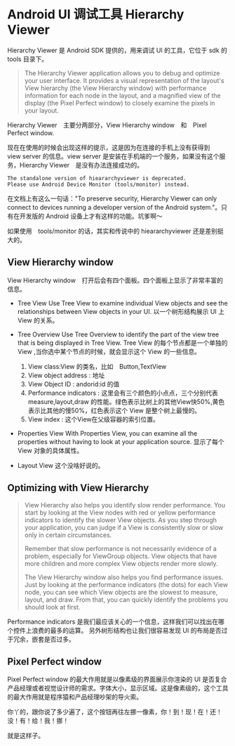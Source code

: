# Android UI 调试工具 Hierarchy Viewer

Hierarchy Viewer 是 Android SDK 提供的，用来调试 UI 的工具，它位于 sdk 的 tools 目录下。


<!--more-->


> The Hierarchy Viewer application allows you to debug and optimize your user interface. It provides a visual representation of the layout's View hierarchy (the View Hierarchy window) with performance information for each node in the layout, and a magnified view of the display (the Pixel Perfect window) to closely examine the pixels in your layout.

Hierarchy Viewer　主要分两部分，View Hierarchy window　和　Pixel Perfect window.

现在在使用的时候会出现这样的提示，这是因为在连接的手机上没有获得到　view server 的信息。view server 是安装在手机端的一个服务，如果没有这个服务，Hierarchy Viewer　是没有办法连接成功的。

    The standalone version of hieararchyviewer is deprecated.
    Please use Android Device Monitor (tools/monitor) instead.

在文档上有这么一句话："To preserve security, Hierarchy Viewer can only connect to devices running a developer version of the Android system."。只有在开发版的 Android 设备上才有这样的功能。坑爹啊～

如果使用　tools/monitor 的话，其实和传说中的 hieararchyviewer 还是差别挺大的。


## View Hierarchy window
View Hierarchy window　打开后会有四个面板。四个面板上显示了非常丰富的信息。
* Tree View
Use Tree View to examine individual View objects and see the relationships between View objects in your UI.
以一个树形结构展示 UI 上 View 的关系。

* Tree Overview
Use Tree Overview to identify the part of the view tree that is being displayed in Tree View.
Tree View 的每个节点都是一个单独的 View ,当你选中某个节点的时候，就会显示这个 View 的一些信息。
    1. View class:View 的类名，比如　Button,TextView
    2. View object address : 地址
    3. View Object ID : andorid:id 的值
    4. Performance indicators : 这里会有三个颜色的小点点，三个分别代表　measure,layout,draw 的性能。绿色表示比树上的其他View快50%,黄色表示比其他的慢50%，红色表示这个 View 是整个树上最慢的。
    5. View index : 这个View在父级容器的索引位置。

* Properties View
With Properties View, you can examine all the properties without having to look at your application source.
显示了每个 View 对象的具体属性。
* Layout View
这个没啥好说的。

## Optimizing with View Hierarchy

> View Hierarchy also helps you identify slow render performance. You start by looking at the View nodes with red or yellow performance indicators to identify the slower View objects. As you step through your application, you can judge if a View is consistently slow or slow only in certain circumstances.
>
> Remember that slow performance is not necessarily evidence of a problem, especially for ViewGroup objects. View objects that have more children and more complex View objects render more slowly.
> 
> The View Hierarchy window also helps you find performance issues. Just by looking at the performance indicators (the dots) for each View node, you can see which View objects are the slowest to measure, layout, and draw. From that, you can quickly identify the problems you should look at first.

Performance indicators 是我们最应该关心的一个信息，这样我们可以找出在哪个控件上浪费的最多的运算。
另外树形结构也让我们很容易发现 UI 的布局是否过于冗余，嵌套是否过多。

## Pixel Perfect window

Pixel Perfect window 的最大作用就是以像素级的界面展示你渲染的 UI 是否复合产品经理或者视觉设计师的需求。字体大小，显示区域。这是像素级的，这个工具的最大作用就是程序猿和产品经理吵架的导火索。

你丫的，跟你说了多少遍了，这个按钮再往左挪一像素，你！到！现！在！还！没！有！给！我！挪！

就是这样子。

